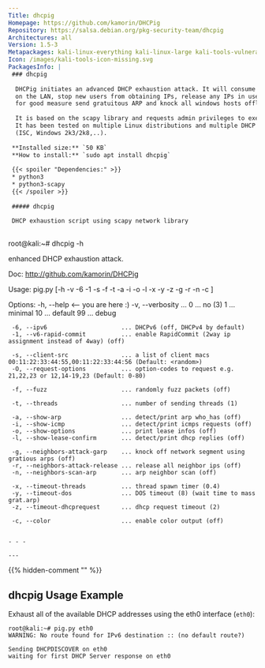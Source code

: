 ```yaml
---
Title: dhcpig
Homepage: https://github.com/kamorin/DHCPig
Repository: https://salsa.debian.org/pkg-security-team/dhcpig
Architectures: all
Version: 1.5-3
Metapackages: kali-linux-everything kali-linux-large kali-tools-vulnerability 
Icon: /images/kali-tools-icon-missing.svg
PackagesInfo: |
 ### dhcpig
 
  DHCPig initiates an advanced DHCP exhaustion attack. It will consume all IPs
  on the LAN, stop new users from obtaining IPs, release any IPs in use, then
  for good measure send gratuitous ARP and knock all windows hosts offline.
   
  It is based on the scapy library and requests admin privileges to execute.
  It has been tested on multiple Linux distributions and multiple DHCP servers
  (ISC, Windows 2k3/2k8,..).
 
 **Installed size:** `50 KB`  
 **How to install:** `sudo apt install dhcpig`  
 
 {{< spoiler "Dependencies:" >}}
 * python3
 * python3-scapy
 {{< /spoiler >}}
 
 ##### dhcpig
 
 DHCP exhaustion script using scapy network library
 
 ```
 root@kali:~# dhcpig -h
 
 enhanced DHCP exhaustion attack.
 
 Doc:
     http://github.com/kamorin/DHCPig
 
 
 Usage:
     pig.py [-h -v -6 -1 -s -f -t -a -i -o -l -x -y -z -g -r -n -c ] <interface>
   
 Options:
     -h, --help                     <-- you are here :)
     -v, --verbosity                ...  0 ... no         (3)
                                         1 ... minimal
                                        10 ... default
                                        99 ... debug
                                        
     -6, --ipv6                     ... DHCPv6 (off, DHCPv4 by default)
     -1, --v6-rapid-commit          ... enable RapidCommit (2way ip assignment instead of 4way) (off)
     
     -s, --client-src               ... a list of client macs 00:11:22:33:44:55,00:11:22:33:44:56 (Default: <random>)
     -O, --request-options          ... option-codes to request e.g. 21,22,23 or 12,14-19,23 (Default: 0-80)
     
     -f, --fuzz                     ... randomly fuzz packets (off)
 
     -t, --threads                  ... number of sending threads (1)
     
     -a, --show-arp                 ... detect/print arp who_has (off)
     -i, --show-icmp                ... detect/print icmps requests (off)
     -o, --show-options             ... print lease infos (off)
     -l, --show-lease-confirm       ... detect/print dhcp replies (off)
     
     -g, --neighbors-attack-garp    ... knock off network segment using gratious arps (off)
     -r, --neighbors-attack-release ... release all neighbor ips (off)
     -n, --neighbors-scan-arp       ... arp neighbor scan (off)
     
     -x, --timeout-threads          ... thread spawn timer (0.4)
     -y, --timeout-dos              ... DOS timeout (8) (wait time to mass grat.arp)
     -z, --timeout-dhcprequest      ... dhcp request timeout (2)
     
     -c, --color                    ... enable color output (off)
 
 ```
 
 - - -
 
---
```

{{% hidden-comment "<!--Do not edit anything above this line-->" %}}

## dhcpig Usage Example

Exhaust all of the available DHCP addresses using the eth0 interface (`eth0`):

```
root@kali:~# pig.py eth0
WARNING: No route found for IPv6 destination :: (no default route?)

Sending DHCPDISCOVER on eth0
waiting for first DHCP Server response on eth0
```
